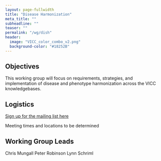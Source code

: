 ```yaml
---
layout: page-fullwidth
title: "Disease Harmonization"
meta_title: ""
subheadline: ""
teaser: ""
permalink: "/wg/dish"
header:
  image: "VICC_color_combo_v2.png"
  background-color: "#18252B"
---
```



## Objectives
This working group will focus on requirements, strategies, and implementation of disease and phenotype harmonization across the VICC knowledgebases.

## Logistics

[Sign up for the mailing list here](https://groups.google.com/forum/#!forum/vicc-dish-wg)

Meeting times and locations to be determined

## Working Group Leads

Chris Mungall
Peter Robinson
Lynn Schriml